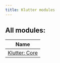 ```yaml
---
title: Klutter modules
---
```



## All modules:


| Name |
|---|
| [Klutter: Core](core/index.md) |  |


